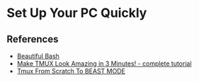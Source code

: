# Set Up Your PC Quickly

## References

* [Beautiful Bash](https://www.youtube.com/watch?v=b3W7Ky_aaaY)
* [Make TMUX Look Amazing in 3 Minutes! - complete tutorial](https://www.youtube.com/watch?v=H70lULWJeig)
* [Tmux From Scratch To BEAST MODE](https://www.youtube.com/watch?v=GH3kpsbbERo)

